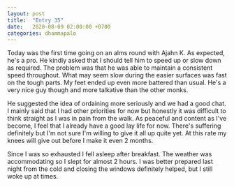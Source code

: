 ```yaml
---
layout: post
title:  "Entry 35"
date:   2020-08-09 02:00:00 +0700
categories: dhammapalo
---
```

Today was the first time going on an alms round with Ajahn K. As expected, he's a pro. He kindly asked that I should tell him to speed up or slow down as required. The problem was that he was able to maintain a consistent speed throughout. What may seem slow during the easier surfaces was fast on the tough parts. My feet ended up even more battered than usual. He's a very nice guy though and more talkative than the other monks.

He suggested the idea of ordaining more seriously and we had a good chat. I mainly said that I had other priorities for now but honestly it was difficult to think straight as I was in pain from the walk. As peaceful and content as I've become, I feel that I already have a good lay life for now. There's suffering definitely but I'm not sure I'm willing to give it all up quite yet. At this rate my knees will give out before I make it even 2 months.

Since I was so exhausted I fell asleep after breakfast. The weather was accommodating so I slept for almost 2 hours. I was better prepared last night from the cold and closing the windows definitely helped, but I still woke up at times.